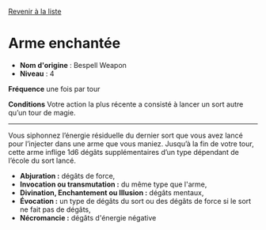 [Revenir à la liste](..)

# Arme enchantée

 * **Nom d'origine** : Bespell Weapon
 * **Niveau** : 4


<p><strong>Fréquence</strong> une fois par tour</p>
<p><strong>Conditions</strong> Votre action la plus récente a consisté à lancer un sort autre qu’un tour de magie.</p>
<hr>
<p>Vous siphonnez l’énergie résiduelle du dernier sort que vous avez lancé pour l’injecter dans une arme que vous maniez. Jusqu’à la fin de votre tour, cette arme inflige 1d6 dégâts supplémentaires d’un type dépendant de l’école du sort lancé.</p>
<ul>
<li><strong>Abjuration :</strong> dégâts de force,</li>
<li><strong>Invocation ou transmutation :</strong> du même type que l'arme,</li>
<li><strong>Divination, Enchantement ou Illusion :</strong> dégâts mentaux,</li>
<li><strong>Évocation :</strong> un type de dégâts du sort ou des dégâts de force si le sort ne fait pas de dégâts,</li>
<li><strong>Nécromancie :</strong> dégâts d'énergie négative</li>
</ul>